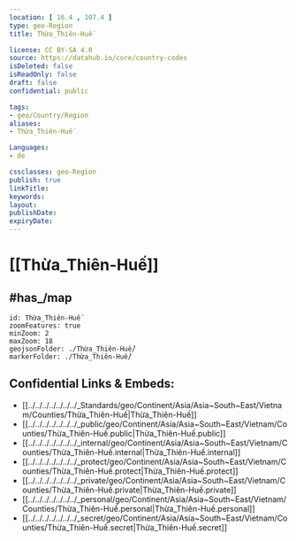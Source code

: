 ```yaml
---
location: [ 16.4 , 107.4 ] 
type: geo-Region
title: Thừa_Thiên-Huế

license: CC BY-SA 4.0
source: https://datahub.io/core/country-codes
isDeleted: false
isReadOnly: false
draft: false
confidential: public

tags:
- geo/Country/Region
aliases:
- Thừa_Thiên-Huế

Languages:
- de

cssclasses: geo-Region
publish: true
linkTitle: 
keywords: 
layout: 
publishDate: 
expiryDate: 
---
```


# [[Thừa_Thiên-Huế]] 

## #has_/map 


```leaflet
id: Thừa_Thiên-Huế
zoomFeatures: true 
minZoom: 2 
maxZoom: 18
geojsonFolder: ./Thừa_Thiên-Huế/
markerFolder: ./Thừa_Thiên-Huế/
```


## Confidential Links & Embeds: 
- [[../../../../../../../_Standards/geo/Continent/Asia/Asia~South~East/Vietnam/Counties/Thừa_Thiên-Huế|Thừa_Thiên-Huế]] 
- [[../../../../../../../_public/geo/Continent/Asia/Asia~South~East/Vietnam/Counties/Thừa_Thiên-Huế.public|Thừa_Thiên-Huế.public]] 
- [[../../../../../../../_internal/geo/Continent/Asia/Asia~South~East/Vietnam/Counties/Thừa_Thiên-Huế.internal|Thừa_Thiên-Huế.internal]] 
- [[../../../../../../../_protect/geo/Continent/Asia/Asia~South~East/Vietnam/Counties/Thừa_Thiên-Huế.protect|Thừa_Thiên-Huế.protect]] 
- [[../../../../../../../_private/geo/Continent/Asia/Asia~South~East/Vietnam/Counties/Thừa_Thiên-Huế.private|Thừa_Thiên-Huế.private]] 
- [[../../../../../../../_personal/geo/Continent/Asia/Asia~South~East/Vietnam/Counties/Thừa_Thiên-Huế.personal|Thừa_Thiên-Huế.personal]] 
- [[../../../../../../../_secret/geo/Continent/Asia/Asia~South~East/Vietnam/Counties/Thừa_Thiên-Huế.secret|Thừa_Thiên-Huế.secret]] 

